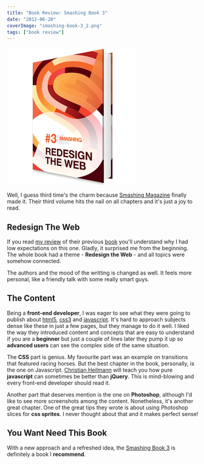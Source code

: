 ```yaml
---
title: "Book Review: Smashing Book 3"
date: "2012-06-20"
coverImage: "smashing-book-3_2.png"
tags: ["book review"]
---
```


![Book Review: Smashing Book 3](images/smashing-book-3_2.png "smashing-book-3")

Well, I guess third time's the charm because [Smashing Magazine](http://www.smashingmagazine.com "Smashing Magazine") finally made it. Their third volume hits the nail on all chapters and it's just a joy to read.

## Redesign The Web

If you read [my review](http://jpedroribeiro.com/2012/01/book-review-smashing-book-2/ "Book Review: Smashing Book 2") of their previous [book](http://jpedroribeiro.com/tag/books/ "Tag: books") you'll understand why I had low expectations on this one. Gladly, it surprised me from the beginning. The whole book had a theme - **Redesign the Web** - and all topics were somehow connected.

The authors and the mood of the writting is changed as well. It feels more personal, like a friendly talk with some really smart guys.

## The Content

Being a **front-end developer**, I was eager to see what they were going to publish about [html5](http://jpedroribeiro.com/tag/html5/ "Tag: html5"), [css3](http://jpedroribeiro.com/tag/css3/ "Tag: css3") and [javascript](http://jpedroribeiro.com/tag/javascript/ "Tag: javascript"). It's hard to approach subjects dense like these in just a few pages, but they manage to do it well. I liked the way they introduced content and concepts that are easy to understand if you are a **beginner** but just a couple of lines later they pump it up so **advanced users** can see the complex side of the same situation.

The **CSS** part is genius. My favourite part was an example on transitions that featured racing horses. But the best chapter in the book, personally, is the one on Javascript. [Christian Heilmann](http://christianheilmann.com/) will teach you how pure **javascript** can sometimes be better than **jQuery**. This is mind-blowing and every front-end developer should read it.

Another part that deserves mention is the one on **Photoshop**, although I'd like to see more screenshots among the content. Nonetheless, it's another great chapter. One of the great tips they wrote is about using Photoshop slices for **css sprites**. I never thought about that and it makes perfect sense!

## You Want Need This Book

With a new approach and a refreshed idea, the [Smashing Book 3](https://shop.smashingmagazine.com/smashing-book-3-printed-and-or-ebook.html) is definitely a book I **recommend**.
